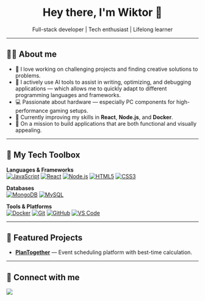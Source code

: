 <h1 align="center">Hey there, I'm Wiktor 👋</h1>
<p align="center">
  Full-stack developer | Tech enthusiast | Lifelong learner
</p>

---

## 🧑‍💻 About me
- 🎯 I love working on challenging projects and finding creative solutions to problems.  
- 🤖 I actively use AI tools to assist in writing, optimizing, and debugging applications — which allows me to quickly adapt to different programming languages and frameworks.  
- 💻 Passionate about hardware — especially PC components for high-performance gaming setups.  
- 🌱 Currently improving my skills in **React**, **Node.js**, and **Docker**.  
- 🚀 On a mission to build applications that are both functional and visually appealing.

---

## 🔧 My Tech Toolbox

**Languages & Frameworks**  
[![JavaScript](https://img.shields.io/badge/JavaScript-323330?style=flat&logo=javascript&logoColor=F7DF1E)](#)
[![React](https://img.shields.io/badge/React-20232A?style=flat&logo=react&logoColor=61DAFB)](#)
[![Node.js](https://img.shields.io/badge/Node.js-43853D?style=flat&logo=node.js&logoColor=white)](#)
[![HTML5](https://img.shields.io/badge/HTML5-E34F26?style=flat&logo=html5&logoColor=white)](#)
[![CSS3](https://img.shields.io/badge/CSS3-1572B6?style=flat&logo=css3&logoColor=white)](#)

**Databases**  
[![MongoDB](https://img.shields.io/badge/MongoDB-4EA94B?style=flat&logo=mongodb&logoColor=white)](#)
[![MySQL](https://img.shields.io/badge/MySQL-005C84?style=flat&logo=mysql&logoColor=white)](#)

**Tools & Platforms**  
[![Docker](https://img.shields.io/badge/Docker-2496ED?style=flat&logo=docker&logoColor=white)](#)
[![Git](https://img.shields.io/badge/Git-F05032?style=flat&logo=git&logoColor=white)](#)
[![GitHub](https://img.shields.io/badge/GitHub-181717?style=flat&logo=github&logoColor=white)](#)
[![VS Code](https://img.shields.io/badge/VS%20Code-0078d7?style=flat&logo=visual%20studio%20code&logoColor=white)](#)

---

## 📌 Featured Projects

- **[PlanTogether](https://github.com/Netr0n07/Plan-Together)** — Event scheduling platform with best-time calculation.
---

## 🤝 Connect with me
<p>
  <a href="mailto:netron586@gmail.com"><img src="https://img.shields.io/badge/Email-D14836?style=flat&logo=gmail&logoColor=white"></a>
</p>
